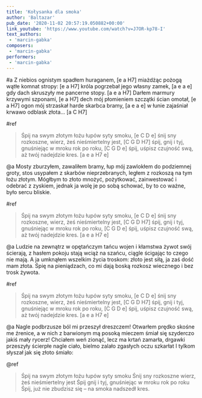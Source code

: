 ```yaml
---
title: 'Kołysanka dla smoka'
author: 'Baltazar'
pub_date: '2020-11-02 20:57:19.050882+00:00'
link_youtube: 'https://www.youtube.com/watch?v=J7OR-kp78-I'
text_authors:
 - 'marcin-gabka'
composers:
 - 'marcin-gabka'
performers:
 - 'marcin-gabka'
---
```


#a
Z niebios ognistym spadłem huraganem, [e a H7]
miażdżąc pożogą wątłe komnat stropy: [e a H7]
króla pogrzebał jego własny zamek, [a e a e]    
gdy dach skruszyły me pancerne stopy. [a e a H7]
Darłem marmury krzywymi szponami, [e a H7]
dech mój płomieniem szczątki ścian omotał, [e a H7]
ogon mój strzaskał harde skarbca bramy, [a e a e]
w łunie zajaśniał krwawo odblask złota… [a C H7]
     
#ref
>Śpij na swym złotym łożu łupów syty smoku, [e C D e]
>śnij sny rozkoszne, wierz, żeś nieśmiertelny jest, [C G D H7]
>śpij, gnij i tyj, gnuśniejąc w mroku rok po roku, [C G D e]
>śpij, uśpisz czujność swą, aż twój nadejdzie kres.  [a e a H7 e]

@a
Mosty zburzyłem, zawaliłem bramy,
łup mój zawlokłem do podziemnej groty,
stos usypałem z skarbów nieprzebranych,
ległem z rozkoszą na tym łożu złotym.
Mógłbym to złoto mnożyć, pożytkować,
zainwestować i odebrać z zyskiem,
jednak ja wolę je po sobą schować,
by to co ważne, było sercu bliskie.

#ref
>Śpij na swym złotym łożu łupów syty smoku, [e C D e]
>śnij sny rozkoszne, wierz, żeś nieśmiertelny jest, [C G D H7]
>śpij, gnij i tyj, gnuśniejąc w mroku rok po roku, [C G D e]
>śpij, uśpisz czujność swą, aż twój nadejdzie kres.  [a e a H7 e]

@a
Ludzie na zewnątrz w opętańczym tańcu
wojen i kłamstwa żywot swój ścierają,
z hasłem pokoju stają wciąż na szańcu,
ciągle ścigając to czego nie mają.
A ja umknąłem wszelkim życia troskom:
złoto jest siłą, ja zaś dość mam złota.
Śpię na pieniądzach, co mi dają boską
rozkosz wiecznego i bez trosk żywota. 

#ref
>Śpij na swym złotym łożu łupów syty smoku, [e C D e]
>śnij sny rozkoszne, wierz, żeś nieśmiertelny jest, [C G D H7]
>śpij, gnij i tyj, gnuśniejąc w mroku rok po roku, [C G D e]
>śpij, uśpisz czujność swą, aż twój nadejdzie kres.  [a e a H7 e]

@a
Nagle podbrzusze ból mi przeszył dreszczem!
Otwarłem prędko skośne me źrenice,
a w nich z barwionym mą posoką mieczem 
śmiał się szyderczo jakiś mały rycerz!
Chciałem weń zionąć, lecz ma krtań zamarła,
drgawki przeszyły ścierpłe nagle ciało,
bielmo zalało zgasłych oczu szkarłat
I tylkom słyszał jak się złoto śmiało:

@ref
>Śpij na swym złotym łożu łupów syty smoku
>Śnij sny rozkoszne wierz, żeś nieśmiertelny jest
>Śpij gnij i tyj, gnuśniejąc w mroku rok po roku
>Śpij, już nie zbudzisz się – na smoka nadszedł kres.